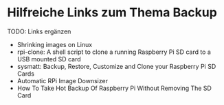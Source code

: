# Hilfreiche Links zum Thema Backup

TODO: Links ergänzen

- Shrinking images on Linux
- rpi-clone: A shell script to clone a running Raspberry Pi SD card to a USB mounted SD card
- sysmatt: Backup, Restore, Customize and Clone your Raspberry Pi SD Cards
- Automatic RPi Image Downsizer
- How To Take Hot Backup Of Raspberry Pi Without Removing The SD Card
